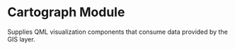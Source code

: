 # Cartograph Module

Supplies QML visualization components that consume data provided by the GIS layer.
